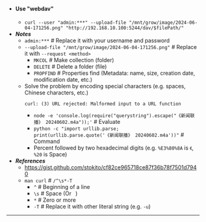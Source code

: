 - #### Use "webdav"
    - `curl --user "admin:***" --upload-file "/mnt/grow/image/2024-06-04-171256.png" "http://192.168.10.100:5244/dav/$filePath/"`
- ***Notes***
    - `admin:***` # Replace it with your username and password
    - `--upload-file "/mnt/grow/image/2024-06-04-171256.png"` # Replace it with `--request <method>`
        - `MKCOL` # Make collection (folder)
        - `DELETE` # Delete a folder (file)
        - `PROPFIND` # Properties find (Metadata: name, size, creation date, modification date, etc.)
    - Solve the problem by encoding special characters (e.g. spaces, Chinese characters, etc.)
      ```
      curl: (3) URL rejected: Malformed input to a URL function
      ```
        - `node -e 'console.log(require("querystring").escape("《新闻联播》 20240602.m4a"));'` # Evaluate
        - `python -c "import urllib.parse; print(urllib.parse.quote('《新闻联播》 20240602.m4a'))"` # Command
        - Percent followed by two hexadecimal digits (e.g. `%E3%80%8A` is `《`, `%20` is Space)
- ***References***
    - https://gist.github.com/stokito/cf82ce965718ce87f36b78f7501d7940
    - `man curl` # `/^\s*-T`
        - `^` # Beginning of a line
        - `\s` # Space (Or ` `)
        - `*` # Zero or more
        - `-T` # Replace it with other literal string (e.g. `-u`)
- ---
